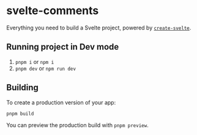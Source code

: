 # svelte-comments

Everything you need to build a Svelte project, powered by [`create-svelte`](https://github.com/sveltejs/kit/tree/master/packages/create-svelte).


## Running project in Dev mode

1. `pnpm i` or `npm i`
2. `pnpm dev` or `npm run dev`


## Building

To create a production version of your app:

```bash
pnpm build
```

You can preview the production build with `pnpm preview`.
